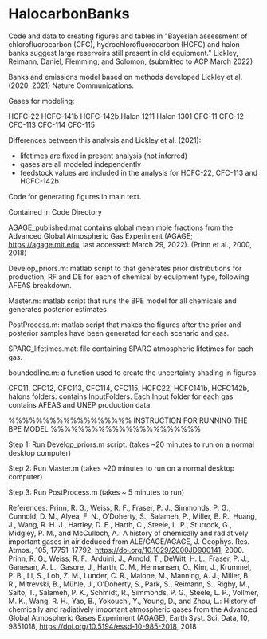# HalocarbonBanks
Code and data to creating figures and tables in "Bayesian assessment of chlorofluorocarbon (CFC), hydrochlorofluorocarbon (HCFC) and halon banks suggest large reservoirs still present in old equipment."  Lickley, Reimann, Daniel, Flemming, and Solomon, (submitted to ACP March 2022)

Banks and emissions model based on methods developed
Lickley et al. (2020, 2021) Nature Communications. 

Gases for modeling: 

HCFC-22
HCFC-141b
HCFC-142b
Halon 1211
Halon 1301
CFC-11
CFC-12
CFC-113
CFC-114
CFC-115

Differences between this analysis and Lickley et al. (2021): 
 - lifetimes are fixed in present analysis (not inferred) 
 - gases are all modeled independently
 - feedstock values are included in the analysis for HCFC-22, CFC-113 and HCFC-142b


Code for generating figures in main text. 

Contained in Code Directory

AGAGE_published.mat contains global mean mole fractions from the Advanced Global Atmospheric Gas Experiment (AGAGE; https://agage.mit.edu, last
accessed: March 29, 2022). (Prinn et al., 2000, 2018)

Develop_priors.m: matlab script to that generates prior distributions for production, RF and DE for each of chemical by equipment type, following AFEAS breakdown. 

Master.m: matlab script that runs the BPE model for all chemicals and generates posterior estimates

PostProcess.m: matlab script that makes the figures after the prior and posterior samples have been generated for each scenario and gas. 

SPARC_lifetimes.mat: file containing SPARC atmospheric lifetimes for each gas. 


boundedline.m: a function used to create the uncertainty shading in figures. 

CFC11, CFC12, CFC113, CFC114, CFC115, HCFC22, HCFC141b, HCFC142b, halons folders: contains InputFolders.  Each Input folder for each gas contains AFEAS and UNEP production data. 

%%%%%%%%%%%%%%%%%%  INSTRUCTION FOR RUNNING THE BPE MODEL %%%%%%%%%%%%%%%%%%%%%%

Step 1:  Run Develop_priors.m script.  (takes ~20 minutes to run on a normal desktop computer)

Step 2:  Run Master.m  (takes ~20 minutes to run on a normal desktop computer)

Step 3: Run PostProcess.m (takes ~ 5 minutes to run)
	
References: 
Prinn, R. G., Weiss, R. F., Fraser, P. J., Simmonds, P. G., Cunnold, D. M., Alyea, F. N., O’Doherty, S., Salameh, P., Miller, B. R., Huang, J., Wang, R. H. J., Hartley, D. E., Harth, C., Steele, L. P., Sturrock, G., Midgley, P. M., and McCulloch, A.: A history of chemically and radiatively important gases in air deduced from ALE/GAGE/AGAGE, J. Geophys. Res.-Atmos., 105, 17751–17792, https://doi.org/10.1029/2000JD900141, 2000.
Prinn, R. G., Weiss, R. F., Arduini, J., Arnold, T., DeWitt, H. L., Fraser, P. J., Ganesan, A. L., Gasore, J., Harth, C. M., Hermansen, O., Kim, J., Krummel, P. B., Li, S., Loh, Z. M., Lunder, C. R., Maione, M., Manning, A. J., Miller, B. R., Mitrevski, B., Mühle, J., O’Doherty, S., Park, S., Reimann, S., Rigby, M.,
Saito, T., Salameh, P. K., Schmidt, R., Simmonds, P. G., Steele, L. P., Vollmer, M. K., Wang, R. H., Yao, B., Yokouchi, Y., Young, D., and Zhou, L.: History of chemically and radiatively important atmospheric gases from the Advanced Global Atmospheric Gases Experiment (AGAGE), Earth Syst. Sci. Data, 10, 9851018, https://doi.org/10.5194/essd-10-985-2018, 2018

